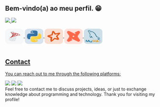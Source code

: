 ## Bem-vindo(a) ao meu perfil. 😁

 <div>
   <a href="https://github.com/MvJr98">
   <img height="180em" src="https://github-readme-stats.vercel.app/api?username=MvJr98&show_icons=true&theme=tokyonight&include_all_commits=true&count_private=true"/>
   <img height="180em" src="https://github-readme-stats.vercel.app/api/top-langs/?username=MvJr98&layout=compact&langs_count=6&theme=tokyonight"/>
</div>
    
<div style="display: inline_block"><br>
  <!-- <img align="center" alt="CSS" height="30" width="40" src="https://raw.githubusercontent.com/devicons/devicon/master/icons/css3/css3-original.svg">
  <img align="center" alt="HTML" height="30" width="40" src="https://raw.githubusercontent.com/devicons/devicon/master/icons/html5/html5-original.svg">
  <img align="center" alt="Js" height="30" width="40" src="https://raw.githubusercontent.com/devicons/devicon/master/icons/javascript/javascript-plain.svg"> -->
  <img align="center" alt="Ts" height="50" width="60" src="https://github.com/MvJr98/fancy-icons/blob/main/sql_server/sql%20server.svg">
  <img align="center" alt="Ts" height="50" width="60" src="https://github.com/MvJr98/fancy-icons/blob/main/python/python.svg">
  <img align="center" alt="Ts" height="50" width="60" src="https://github.com/MvJr98/fancy-icons/blob/main/spark/spark.svg">
  <img align="center" alt="Ts" height="50" width="60" src="https://github.com/MvJr98/fancy-icons/blob/main/dbt/dbt.svg">
  <img align="center" alt="Ts" height="50" width="60" src="https://github.com/MvJr98/fancy-icons/blob/main/mysql/mysql.svg">

  
  
 
</div>

<br>


 ## Contact
 You can reach out to me through the following platforms:
<div> 
  <a href="" target="_blank"><img src="https://img.shields.io/badge/-Instagram-%23E4405F?style=for-the-badge&logo=instagram&logoColor=white" target="_blank"></a>
  <a href = "mailto:mvjr98@gmail.com"><img src="https://img.shields.io/badge/-Gmail-%23333?style=for-the-badge&logo=gmail&logoColor=white" target="_blank"></a>
  <a href="https://www.linkedin.com/in/mauro-veloso-60a935178/" target="_blank"><img src="https://img.shields.io/badge/-LinkedIn-%230077B5?style=for-the-badge&logo=linkedin&logoColor=white" target="_blank"></a>
</div>
Feel free to contact me to discuss projects, ideas, or just to exchange knowledge about programming and technology. Thank you for visiting my profile!
